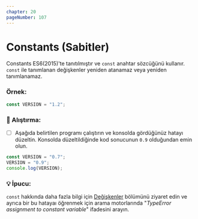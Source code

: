 ```yaml
---
chapter: 20
pageNumber: 107
---
```


# Constants (Sabitler)

Constants ES6(2015)'te tanıtılmıştır ve `const` anahtar sözcüğünü kullanır. `const` ile tanımlanan değişkenler yeniden atanamaz veya yeniden tanımlanamaz.&#x20;

### Örnek:

```javascript
const VERSION = "1.2";
```

### 📝 Alıştırma:

- [ ] Aşağıda belirtilen programı çalıştırın ve konsolda gördüğünüz hatayı düzeltin. Konsolda düzeltildiğinde kod sonucunun `0.9` olduğundan emin olun.

```javascript
const VERSION = "0.7";
VERSION = "0.9";
console.log(VERSION);
```

### 💡 İpucu:

`const` hakkında daha fazla bilgi için [Değişkenler](../basics/variables.md) bölümünü ziyaret edin ve ayrıca bir bu hatayaı öğrenmek için arama motorlarında "_TypeError assignment to constant variable_" ifadesini arayın.&#x20;
